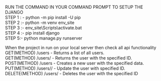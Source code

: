 RUN THE COMMAND IN YOUR COMMAND PROMPT TO SETUP THE DJANGO <br>
STEP 1 : - python -m pip install -U pip <br>
STEP 2 :- python -m venv env_site <br>
STEP 3 :- env_site\Scripts\activate.bat <br>
STEP 4 :- pip install django <br>
STEP 5:- python manage.py runserver <br>

When the project in run on your local server then check all api functionality <br>
GET(METHOD) /users - Returns a list of all users. <br>
GET(METHOD) /users/<id> - Returns the user with the specified ID. <br>
POST(METHOD) /users - Creates a new user with the specified data. <br>
PUT(METHOD) /users/<id>/ - Update the user with specified ID. <br>
DELETE(METHOD) /users/<id> - Deletes the user with the specified ID
